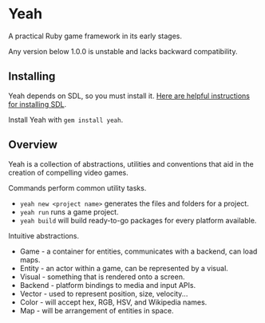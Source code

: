 Yeah
====
A practical Ruby game framework in its early stages.

Any version below 1.0.0 is unstable and lacks backward compatibility.

Installing
----------
Yeah depends on SDL, so you must install it. [Here are helpful instructions for installing SDL](https://github.com/rubygame/rubygame/wiki/Install).

Install Yeah with `gem install yeah`.

Overview
--------
Yeah is a collection of abstractions, utilities and conventions that aid in the creation of compelling video games.

Commands perform common utility tasks.

  * `yeah new <project name>` generates the files and folders for a project.
  * `yeah run` runs a game project.
  * `yeah build` will build ready-to-go packages for every platform available.

Intuitive abstractions.

  * Game - a container for entities, communicates with a backend, can load maps.
  * Entity - an actor within a game, can be represented by a visual.
  * Visual - something that is rendered onto a screen.
  * Backend - platform bindings to media and input APIs.
  * Vector - used to represent position, size, velocity...
  * Color - will accept hex, RGB, HSV, and Wikipedia names.
  * Map - will be arrangement of entities in space.

